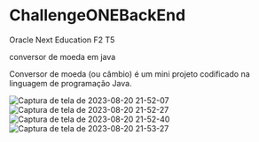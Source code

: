 # ChallengeONEBackEnd
Oracle Next Education F2 T5


conversor de moeda em java

	

Conversor de moeda (ou câmbio) é um mini projeto codificado na linguagem de programação Java. 


![Captura de tela de 2023-08-20 21-52-07](https://github.com/DiogoSousa80/ChallengeONEBackEnd/assets/78417752/e4d47170-fea5-4e75-9851-bb83c42026d6)
![Captura de tela de 2023-08-20 21-52-27](https://github.com/DiogoSousa80/ChallengeONEBackEnd/assets/78417752/f404bbb7-d79c-47b3-94fa-1c164898cd5f)
![Captura de tela de 2023-08-20 21-52-40](https://github.com/DiogoSousa80/ChallengeONEBackEnd/assets/78417752/2f803895-fb0f-404a-b875-9fb0ac9bc258)
![Captura de tela de 2023-08-20 21-53-27](https://github.com/DiogoSousa80/ChallengeONEBackEnd/assets/78417752/f968c896-74f5-4f9e-843a-fdf426306f42)
